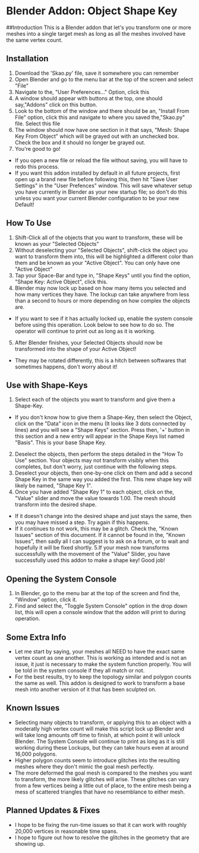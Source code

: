 # Blender Addon: Object Shape Key
##Introduction
  This is a Blender addon that let's you transform one or more meshes into a single target mesh as long as all the meshes involved have the same vertex count.

## Installation
1. Download the 'Skao.py' file, save it somewhere you can remember
2. Open Blender and go to the menu bar at the top of the screen and select "File"
3. Navigate to the, "User Preferences..." Option, click this
4. A window should appear with buttons at the top, one should say,"Addons" click on this button.
5. Look to the bottom of the window and there should be an, "Install From File" option, click this and navigate to where you saved the,"Skao.py" file. Select this file
6. The window should now have one section in it that says, "Mesh: Shape Key From Object" which will be grayed out with an unchecked box. Check the box and it should no longer be grayed out.
7. You're good to go!
  * If you open a new file or reload the file without saving, you will have to redo this process.
  * If you want this addon installed by default in all future projects, first open up a brand new file before following this, then hit "Save User Settings" in the "User Prefences" window. This will save whatever setup you have currently in Blender as your new startup file; so don't do this unless you want your current Blender configuration to be your new Default!
  
## How To Use
1. Shift-Click all of the objects that you want to transform, these will be known as your "Selected Objects"
2. Without deselecting your "Selected Objects", shift-click the object you want to transform them into, this will be highlighted a different color than them and be known as your "Active Object". You can only have one "Active Object"
3. Tap your Space-Bar and type in, "Shape Keys" until you find the option, "Shape Key: Active Object", click this.
4. Blender may now lock up based on how many items you selected and how many vertices they have. The lockup can take anywhere from less than a second to hours or more depending on how complex the objects are.
  * If you want to see if it has actually locked up, enable the system console before using this operation. Look below to see how to do so. The operator will continue to print out as long as it is working.
5. After Blender finishes, your Selected Objects should now be transformed into the shape of your Active Object!
  * They may be rotated differently, this is a hitch between softwares that sometimes happens, don't worry about it!

## Use with Shape-Keys
1. Select each of the objects you want to transform and give them a Shape-Key.
  * If you don't know how to give them a Shape-Key, then select the Object, click on the "Data" icon in the menu (It looks like 3 dots connected by lines) and you will see a "Shape Keys" section. Press then, '+' button in this section and a new entry will appear in the Shape Keys list named "Basis". This is your base Shape Key.
2. Deselect the objects, then perform the steps detailed in the "How To Use" section. Your objects may not transform visibly when this completes, but don't worry, just continue with the following steps.
3. Deselect your objects, then one-by-one click on them and add a second Shape Key in the same way you added the first. This new shape key will likely be named, "Shape Key 1".
4. Once you have added "Shape Key 1" to each object, click on the, "Value" slider and move the value towards 1.00. The mesh should transform into the desired shape.
  * If it doesn't change into the desired shape and just stays the same, then you may have missed a step. Try again if this happens.
  * If it continues to not work, this may be a glitch. Check the, "Known Issues" section of this document. If it cannot be found in the, "Known Issues", then sadly all I can suggest is to ask on a forum, or to wait and hopefully it will be fixed shortly.
5.If your mesh now transforms successfully with the movement of the "Value" Slider, you have successfully used this addon to make a shape key! Good job!

## Opening the System Console
1. In Blender, go to the menu bar at the top of the screen and find the, "Window" option, click it.
2. Find and select the, "Toggle System Console" option in the drop down list, this will open a console window that the addon will print to during operation.

## Some Extra Info
* Let me start by saying, your meshes all NEED to have the exact same vertex count as one another. This is working as intended and is not an issue, it just is necessary to make the system function properly. You will be told in the system console if they all match or not.
* For the best results, try to keep the topology similar and polygon counts the same as well. This addon is designed to work to transform a base mesh into another version of it that has been sculpted on. 

## Known Issues
* Selecting many objects to transform, or applying this to an object with a moderatly high vertex count will make this script lock up Blender and will take long amounts off time to finish, at which point it will unlock Blender. The System Console will continue to print as long as it is still working during these Lockups, but they can take hours even at around 16,000 polygons.
* Higher polygon counts seem to introduce glitches into the resulting meshes where they don't mimic the goal mesh perfectly.
* The more deformed the goal mesh is compared to the meshes you want to transform, the more likely glitches will arise. These glitches can vary from a few vertices being a little out of place, to the entire mesh being a mess of scattered triangles that have no resemblance to either mesh.

## Planned Updates & Fixes
* I hope to be fixing the run-time issues so that it can work with roughly 20,000 vertices in reasonable time spans.
* I hope to figure out how to resolve the glitches in the geometry that are showing up.

